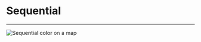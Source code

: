 # Sequential

----

![Sequential color on a map](http://storm-is-brewing.com/img/bootcamp/seq1hue.gif)

